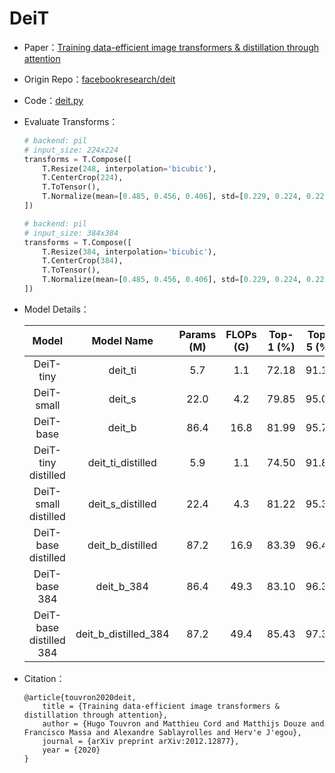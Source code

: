 # DeiT
* Paper：[Training data-efficient image transformers & distillation through attention](https://arxiv.org/abs/2012.12877)
* Origin Repo：[facebookresearch/deit](https://github.com/facebookresearch/deit)
* Code：[deit.py](../../../ppim/models/deit.py)
* Evaluate Transforms：

    ```python
    # backend: pil
    # input_size: 224x224
    transforms = T.Compose([
        T.Resize(248, interpolation='bicubic'),
        T.CenterCrop(224),
        T.ToTensor(),
        T.Normalize(mean=[0.485, 0.456, 0.406], std=[0.229, 0.224, 0.225])
    ])

    # backend: pil
    # input_size: 384x384
    transforms = T.Compose([
        T.Resize(384, interpolation='bicubic'),
        T.CenterCrop(384),
        T.ToTensor(),
        T.Normalize(mean=[0.485, 0.456, 0.406], std=[0.229, 0.224, 0.225])
    ])
    ```

* Model Details：

    |         Model           |       Model Name        | Params (M) | FLOPs (G) | Top-1 (%) | Top-5 (%) |          Pretrained Model        |
    |:-----------------------:|:-----------------------:|:----------:|:---------:|:---------:|:---------:|:--------------------------------:|
    | DeiT-tiny               |  deit_ti                |  5.7       |  1.1      | 72.18     |  91.11    | [Download][deit_ti]              |
    | DeiT-small              |  deit_s                 | 22.0       |  4.2      | 79.85     |  95.04    | [Download][deit_s]               |
    | DeiT-base               |  deit_b                 | 86.4       | 16.8      | 81.99     |  95.74    | [Download][deit_b]               |
    | DeiT-tiny distilled     |  deit_ti_distilled      |  5.9       |  1.1      | 74.50     |  91.89    | [Download][deit_ti_distilled]    |
    | DeiT-small distilled    |  deit_s_distilled       | 22.4       |  4.3      | 81.22     |  95.39    | [Download][deit_s_distilled]     |
    | DeiT-base distilled     |  deit_b_distilled       | 87.2       | 16.9      | 83.39     |  96.49    | [Download][deit_b_distilled]     |
    | DeiT-base 384           |  deit_b_384             | 86.4       | 49.3      | 83.10     |  96.37    | [Download][deit_b_384]           |
    | DeiT-base distilled 384 |  deit_b_distilled_384   | 87.2       | 49.4      | 85.43     |  97.33    | [Download][deit_b_distilled_384] |


[deit_ti]:https://bj.bcebos.com/v1/ai-studio-online/1e91e6ab967b4b0f9940891c6f77f98ca612d5a767b8482498c364c11d65b44b?responseContentDisposition=attachment%3B%20filename%3DDeiT_tiny_patch16_224.pdparams
[deit_s]:https://bj.bcebos.com/v1/ai-studio-online/56fb3b56543d495aa36cc244e8f25e3e321747cfcedd48c28830ea3a22f4a82a?responseContentDisposition=attachment%3B%20filename%3DDeiT_small_patch16_224.pdparams
[deit_b]:https://bj.bcebos.com/v1/ai-studio-online/38be4cdffc0240c18e9e4905641e9e8171277f42646947e5b3dbcd68c59a6d81?responseContentDisposition=attachment%3B%20filename%3DDeiT_base_patch16_224.pdparams
[deit_ti_distilled]:https://bj.bcebos.com/v1/ai-studio-online/dd0ff3e26c1e4fd4b56698a43a62febd35bdc8153563435b898cdd9480cd8720?responseContentDisposition=attachment%3B%20filename%3DDeiT_tiny_distilled_patch16_224.pdparams
[deit_s_distilled]:https://bj.bcebos.com/v1/ai-studio-online/5ab1d5f92e1f44d39db09ab2233143f8fd27788c9b4f46bd9f1d5f2cb760933e?responseContentDisposition=attachment%3B%20filename%3DDeiT_small_distilled_patch16_224.pdparams
[deit_b_distilled]:https://bj.bcebos.com/v1/ai-studio-online/24692c628ab64bfc9bb72fc8a5b3d209080b5ad94227472f98d3bb7cb6732e67?responseContentDisposition=attachment%3B%20filename%3DDeiT_base_distilled_patch16_224.pdparams
[deit_b_384]:https://bj.bcebos.com/v1/ai-studio-online/de491e7155e94ac2b13b2a97e432155ed6d502e8a0114e4e90ffd6ce9dce63cc?responseContentDisposition=attachment%3B%20filename%3DDeiT_base_patch16_384.pdparams
[deit_b_distilled_384]:https://bj.bcebos.com/v1/ai-studio-online/0a84b9ea45d0412d9bebae9ea3404e679221c3d0c8e542bf9d6a64f810983b25?responseContentDisposition=attachment%3B%20filename%3DDeiT_base_distilled_patch16_384.pdparams


* Citation：

    ```
    @article{touvron2020deit,
        title = {Training data-efficient image transformers & distillation through attention},
        author = {Hugo Touvron and Matthieu Cord and Matthijs Douze and Francisco Massa and Alexandre Sablayrolles and Herv'e J'egou},
        journal = {arXiv preprint arXiv:2012.12877},
        year = {2020}
    }
    ```

